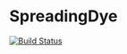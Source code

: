 # SpreadingDye

[![Build Status](https://github.com/mkborregaard/SpreadingDye.jl/actions/workflows/CI.yml/badge.svg?branch=main)](https://github.com/mkborregaard/SpreadingDye.jl/actions/workflows/CI.yml?query=branch%3Amain)
